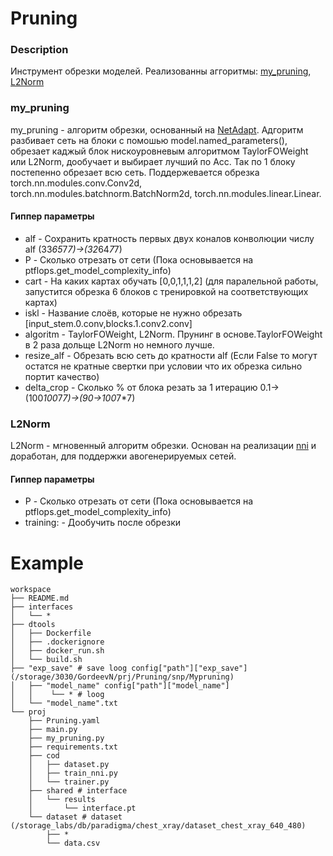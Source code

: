 # Pruning

### Description
Инструмент обрезки моделей.
Реализованны аггоритмы: [my_pruning](#my_pruning), [L2Norm](#L2Norm)

### my_pruning
my_pruning - алгоритм обрезки, основанный на [NetAdapt](https://arxiv.org/abs/1804.03230).
Адгоритм разбивает сеть на блоки c помошью model.named_parameters(), обрезает каджый блок нискоуровневым алгоритмом TaylorFOWeight или L2Norm, дообучает и выбирает лучший по Acc. Так по 1 блоку постепенно обрезает всю сеть. Поддержевается обрезка torch.nn.modules.conv.Conv2d, torch.nn.modules.batchnorm.BatchNorm2d, torch.nn.modules.linear.Linear.

#### Гиппер параметры
- alf        - Сохранить кратность первых двух коналов конволюции числу alf (33*65*7*7)->(32*64*7*7)
- P          - Сколько отрезать от сети (Пока основывается на ptflops.get_model_complexity_info)
- cart       - На каких картах обучать [0,0,1,1,1,2] (для паралельной работы, запустится обрезка 6 блоков с тренировкой на соответствующих картах)
- iskl       - Название слоёв, которые не нужно обрезать [input_stem.0.conv,blocks.1.conv2.conv]
- algoritm   - TaylorFOWeight, L2Norm. Прунинг в основе.TaylorFOWeight в 2 раза дольще L2Norm но немного лучше.
- resize_alf - Обрезать всю сеть до кратности alf (Если False то могут остатся не кратные свертки при условии что их обрезка сильно портит качество)
- delta_crop - Сколько % от блока резать за 1 итерацию 0.1->(100*100*7*7)->(90->100*7*7)

### L2Norm
L2Norm - мгновенный алгоритм обрезки. Основан на реализации [nni](https://nni.readthedocs.io/en/stable/reference/compression/pruner.html#l1-norm-pruner) и доработан, для поддержки авогенерируемых сетей.
#### Гиппер параметры
- P          - Сколько отрезать от сети (Пока основывается на ptflops.get_model_complexity_info)
- training:  - Дообучить после обрезки

# Example
    workspace
    ├── README.md
    ├── interfaces
    │   └── *
    ├── dtools   
    │   ├── Dockerfile
    │   ├── .dockerignore
    │   ├── docker_run.sh
    │   └── build.sh 
    ├── "exp_save" # save loog config["path"]["exp_save"] (/storage/3030/GordeevN/prj/Pruning/snp/Mypruning)
    │   ├── "model_name" config["path"]["model_name"]
    │   │    └── * # loog
    │   └── "model_name".txt
    └── proj
        ├── Pruning.yaml
        ├── main.py
        ├── my_pruning.py
        ├── requirements.txt
        ├── cod
        │   ├── dataset.py
        │   ├── train_nni.py
        │   └── trainer.py
        ├── shared # interface
        │   └── results
        │       └── interface.pt
        └── dataset # dataset  (/storage_labs/db/paradigma/chest_xray/dataset_chest_xray_640_480)
            ├── *
            └── data.csv